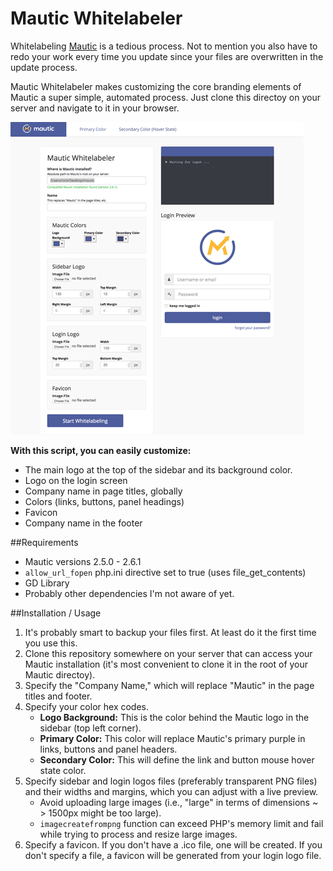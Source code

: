 # Mautic Whitelabeler

Whitelabeling [Mautic](http://github.com/mautic/mautic) is a tedious process. Not to mention you also have to redo your work every time you update since your files are overwritten in the update process.

Mautic Whitelabeler makes customizing the core branding elements of Mautic a super simple, automated process. Just clone this directoy on your server and navigate to it in your browser.

![Screenshot](preview.png)

**With this script, you can easily customize:**

* The main logo at the top of the sidebar and its background color.
* Logo on the login screen
* Company name in page titles, globally
* Colors (links, buttons, panel headings)
* Favicon
* Company name in the footer

##Requirements

* Mautic versions 2.5.0 - 2.6.1
* `allow_url_fopen` php.ini directive set to true (uses file_get_contents)
* GD Library
* Probably other dependencies I'm not aware of yet.

##Installation / Usage

1. It's probably smart to backup your files first. At least do it the first time you use this.
2. Clone this repository somewhere on your server that can access your Mautic installation (it's most convenient to clone it in the root of your Mautic directoy).
3. Specify the "Company Name," which will replace "Mautic" in the page titles and footer.
4. Specify your color hex codes.
	* **Logo Background:** This is the color behind the Mautic logo in the sidebar (top left corner).
	* **Primary Color:** This color will replace Mautic's primary purple in links, buttons and panel headers.
	* **Secondary Color:** This will define the link and button mouse hover state color.
5. Specify sidebar and login logos files (preferably transparent PNG files) and their widths and margins, which you can adjust with a live preview.
	* Avoid uploading large images (i.e., "large" in terms of dimensions ~ > 1500px might be too large). 
	* `imagecreatefrompng` function can exceed PHP's memory limit and fail while trying to process and resize large images.
6. Specify a favicon. If you don't have a .ico file, one will be created. If you don't specify a file, a favicon will be generated from your login logo file.